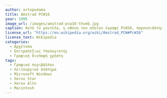 ```yaml
---
author: artopodama
title: Amstrad PCW16
year: 1995
image_url: /images/amstrad-pcw16-thumb.jpg
caption: Αυτό το μοντέλο, η οθόνη του οποίου έγραφε PcW16, παρουσιάστηκε το 1995 στην τιμή των 299 λιρών. Παρά το όνομά του ήταν εντελώς ασύμβατο με όλα τα προηγούμενα συστήματα PCW. Αντί να έχει δύο λειτουργικά περιβάλλοντα, το Locoscript για την επεξεργασία κειμένου και το CP/M για άλλες χρήσεις, διέθετε το δικό του λειτουργικό σύστημα GUI, γνωστό ως Rosanne. Αυτό μπορούσε να εκτελεί μόνο μία εφαρμογή κάθε φορά, και η εκκίνηση μιας άλλης εφαρμογής έκανε την προηγούμενη να αποθηκεύσει όλα τα αρχεία που είχε αλλάξει και στη συνέχεια να κλείσει. Ο ενσωματωμένος επεξεργαστής κειμένου παρήχθη από την Creative Technology και μπορούσε να διαβάσει αρχεία Locoscript, αλλά τα αποθήκευε σε δική του μορφή. Το πακέτο περιλάμβανε επίσης λογιστικό φύλλο, βιβλίο διευθύνσεων, ημερολόγιο, αριθμομηχανή και διαχειριστή αρχείων. Η Amstrad δεν παρείχε ποτέ άλλες εφαρμογές και πολύ λίγο λογισμικό τρίτων γράφτηκε για το μηχάνημα.
license_url: "https://en.wikipedia.org/wiki/Amstrad_PCW#PcW16"
license_text: Wikipedia
categories:
  - Αρχέτυπα
  - Επιτραπέζιος Υπολογιστής
  - Γραφική διεπαφή χρήστη
tags:
  - Γραφικό περιβάλλον
  - Λειτουργικό σύστημα
  - Microsoft Windows
  - Xerox Star
  - Xerox Alto
  - Macintosh
---
```

